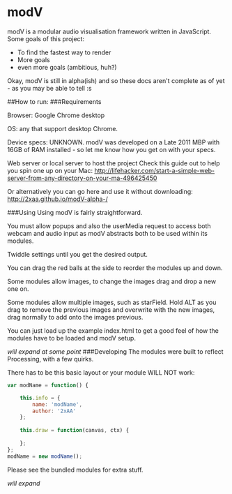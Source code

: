 # modV

modV is a modular audio visualisation framework written in JavaScript.
Some goals of this project:

  - To find the fastest way to render
  - More goals
  - even more goals (ambitious, huh?)

Okay, modV is still in alpha(ish) and so these docs aren't complete as of yet - as you may be able to tell :s

##How to run:
###Requirements

Browser: Google Chrome desktop

OS: any that support desktop Chrome.

Device specs: UNKNOWN. modV was developed on a Late 2011 MBP with 16GB of RAM installed - so let me know how you get on with your specs.

Web server or local server to host the project
Check this guide out to help you spin one up on your Mac:
http://lifehacker.com/start-a-simple-web-server-from-any-directory-on-your-ma-496425450

Or alternatively you can go here and use it without downloading: http://2xaa.github.io/modV-alpha-/

###Using
Using modV is fairly straightforward.

You must allow popups and also the userMedia request to access both webcam and audio input as modV abstracts both to be used within its modules.

Twiddle settings until you get the desired output.

You can drag the red balls at the side to reorder the modules up and down.

Some modules allow images, to change the images drag and drop a new one on.

Some modules allow multiple images, such as starField.
Hold ALT as you drag to remove the previous images and overwrite with the new images, drag normally to add onto the images previous.

You can just load up the example index.html to get a good feel of how the modules have to be loaded and modV setup.

*will expand at some point*
###Developing
The modules were built to reflect Processing, with a few quirks.

There has to be this basic layout or your module WILL NOT work:

```JavaScript
var modName = function() {

	this.info = {
		name: 'modName',
		author: '2xAA'
	};
		
	this.draw = function(canvas, ctx) {
			
	};
};
modName = new modName();
```

Please see the bundled modules for extra stuff.

*will expand*

